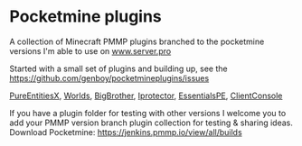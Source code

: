 # Pocketmine plugins
A collection of Minecraft PMMP plugins branched to the pocketmine versions I'm able to use on www.server.pro

Started with a small set of plugins and building up, 
see the https://github.com/genboy/pocketmineplugins/issues

[PureEntitiesX](https://github.com/RevivalPMMP/PureEntitiesX/issues), [Worlds](https://github.com/survanetwork/Worlds/issues), [BigBrother](https://github.com/BigBrotherTeam/BigBrother/issues), [Iprotector](https://github.com/DerddyDert/iProtector-v4.0/network), [EssentialsPE](https://github.com/LegendOfMCPE/EssentialsPE), [ClientConsole](https://github.com/dktapps/ClientConsole)
 
If you have a plugin folder for testing with other versions I welcome you to add your PMMP version branch plugin collection for testing & sharing ideas.
Download Pocketmine: https://jenkins.pmmp.io/view/all/builds


